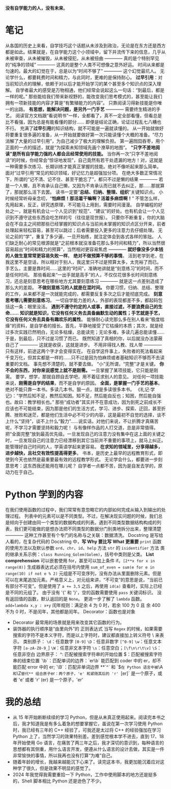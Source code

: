 **没有自学能力的人，没有未来**。
# 笔记
从各国的历史上来看，自学技巧这个话题从未涉及到政治，无论是在东方还是西方都是如此。结果就是，在自学能力这个小领域中，留下并流传下来的信息，几乎从未被审查，从未被摧毁，从未被侵犯，从未被扭曲 ———— 真的是个特别罕见的“纯净的领域”  ———— 这真的是整个人类不可想像之意外好运。
时间从来都是匀速的。最大的幻觉在于，总是以为“时间不够了” ———— 这个幻觉最坑人。
无论学什么，都要耗费时间和精力，与此同时，更难的是保持耐心。
**过早引用**：对当前知识点的理解，依赖于对以后才能开始学习的某个甚至多个知识点的深入理解。
自学者最大的感受是万物相通，他们经常会说起这么一句话：“到最后，都是一样的呢。”
那些能给我们带来新视野的，能改变我们思考模式的，甚至能让我们拥有一项新技能的内容才算是“有繁殖能力的内容”。
只靠阅读习得新技能是你唯一的出路。
**有思想，能解决问题，是另外一门手艺** ———— 需要终生精进的手艺。
阅读官方文档跟“看说明书”一样，全都看了，真不一定全部看懂，但看总是比不看强，因为总是有能看懂的部分……
即便是结论正确，论证过程乱七八糟也不行。
充满了**过早引用**的知识结构，就不可能是一遍就读懂的。
从一开始就做好将要重复很多遍的准备，从一开始就要做好第一次只能读懂个大概的准备。“尽力消解了大量的过早引用”，为自己减少了极大的理解负担。
第一遍囫囵吞枣，用个正面的一点的描述，就是“为探索未知领域先画个潦草的地图”。
**“只字不差地阅读”是所有自学能力强的人都会且经常使用的技能。**
当你再一次“只字不差地阅读”的时候，你经常会“惊讶地发现”，自己竟然有若干处遗漏的地方！对，这就是一种需要多次练习、长期训练才能真正掌握的技能。绝对不像听起来那么简单。
面对“过早引用”常见的知识领域，好记忆力是超强加分项。
在绝大多数正常情况下，所谓的“记不清、记不住、甚至干脆忘了”，都只不过是懒的结果 ———— 若是一个人懒，且不肯承认自己懒，又因为不肯承认而已就不去纠正，那……那就算了，那就那么活下去罢。
读书一定要“**总结、归纳、整理、组织**”关键知识点。
小时候经常听母亲念叨，“**怕麻烦！那活着干嘛啊？活着多麻烦啊！**”
不管怎么样，先用起来，反正，研究透原理，不可能马上用到，需要时间漫漫。
自学编程的好处之一，就是有机会让一个人见识到“规范”、“建议”的好处。也有机会让一个人见识到不遵守这些东西会吃怎样的亏（往往是现世报）。
只要你不断重复，你的大脑会在不自主之间把那些已经掌握的知识点与当前尚未掌握的知识点区分开来，前者处理起来轻松容易，甚至可以跳过；后者需要投入更多的注意力去仔细处理。
无论之前的“学”，重复了多少遍，一旦开始练，就注定体会到各式各样的笨拙。
人们缺乏耐心的常见根源就是“之前根本就没准备花那么多时间和精力”，所以当然很容易超出“时间和精力的预算”，当然相对更容易焦虑 ———— **就好像没多少本钱的人做生意常常更容易失败一样**。
**绝对不做预算不够的事情**。
活到老学到老，在我这里不是空话，所以相对于别人，我这里只不过是预算太多，太充裕了而已。
手艺么，主要是靠时间……这里的“时间”，准确地讲就是“刻意练习”的时间，而不是任何时间。
那些看起来“一出手就是高手”的人，不仅仅花很多长时间刻意练习，还总是刻意思考在哪些地方尤其要刻意练习 ———— 就是这一点差别造成了那么大的差距。
**不做刻意练习的人就是在混时间。**
你要习惯，归纳、总结、整理的工作，从来都不是一次就能完成的，都需要反复多次之后才能彻底完成。
**刻意思考哪儿需要刻意练习**。
一切自学能力差的人，外部的表现都差不多，都起码包括这一条：眼里没活。
**遇到不遵守约定的人或事，直接过滤，不要浪费自己的生命……**
**知识就是知识，它没有任何义务去具备幽默生动的属性；手艺就是手艺，它没有任何义务去具备有趣欢乐的属性**。
能够耐心读完那么多在别人看来“极度枯燥”的资料，是自学者的擅长。首先，平静地接受了它枯燥的本质；其次，就是经过多次实践已然明白，无论多枯燥，总能读完；无论多难，多读几遍总能读懂……于是，到最后，只不过是习惯了而已。
既然知道了真相的你，以后就没办法蒙蔽自己了 ———— 这就是收获，这就是进步。
不用非得找人教、找人带 ———— 只有这样，前途这两个字才会变得实在。
在自学这件事上，失败者的死法看起来千变万化，但其实都是一样的……只不过是因为怕麻烦或者基础知识不够而不去读重要的文档。
事先想不清楚的，就不要去做。
“小”无所谓，“完整”才是关键。
**你不会的东西，对你来说感觉上就不是刚需。**
一旦掌握了某项技能，它只能是刚需。
要学，想学，那就自顾自去学吧，用不着征求别人的意见。
对任何一项技能来说，**刚需是自学的结果**，而不是自学的原因。
**全面，是掌握一门手艺的基本**。绝对不能只靠一本书。多读几本书。狠一点，就是多读很多本书。
《礼记·学记》：“学然后知不足，教然后知困。知不足，然后能自反也；知困，然后能自强也。故曰：教学相长也。”
那些“成功者”其实并不在意成功，因为到死之前成长不应该也不可能结束，因为那是他们的生活方式，学习、进步、探索、迂回，甚至折腾、挫败和迷茫，都是他们生活中必不可少的内容，这是最初不自觉的选择，谈不上什么“坚持”，谈不上什么“毅力”……说实话，对他们来说，不让折腾才真痛苦呢，不学习才需要坚持和毅力呢！
与有像样作品的人打交道，总是非常值得。
把“全面完整”放到最高优先级。一旦发现自己的注意力没有集中在这上面的关键之时，一旦发现自己的注意力已经漂移到其它当前并不重要的事项上，就马上纠正。
能管理好自己时间的人，学英语学起来更容易。
**在求知的领域里，分享得越多，进步越快，且社交有效性提高得更多**。
书本，是历史上最早的远程教育形式，即使到今天也依然是最重要最有效的远程教学形式。
无论学会什么，都要进一步刻意思考：这东西我还能用在哪儿呢？
自学者一点都不苦，因为是自发去学的，原动力在于自己。

# Python 学到的内容
在我们使用函数的过程中，我们常常有意忽略它的内部如何完成从输入到输出的处理过程。
列表中的元素可以是不同类型。不过，在解决现实问题的时候，我们总是倾向于创建由同一个类型的数据构成的列表。遇到不同类型数据结构构成的列表，我们更可能做的是想办法把不同类型的数据分门别类地拆分出来，整理清楚 ———— 这种工作甚至有个专门的名称与之关联：数据清洗。
Docstring 是写给人看的，在复杂代码的 Docstring 中，**写 Why 要比写 What 更重要**
`print` 函数的使用方法以及默认参数
`ord`、`chr`、`id`、`help` 方法
`str` 的 `isidentifier` 方法
类的继承关系示例：`class Running_Golem(Golem)`，括号中类则是父类。
**List comprehension** 可以嵌套使用 for，甚至可以加上条件 if。`[2**x for x in range(8)]`
生成器表达式必须在括号内使用 `sum_of_even = sum(e for e in range(10) if not e % 2)`
元组是不可变序列，没有办法从里面删除元素。但是可以在末尾追加元素。严格意义上，对元组来讲，“不可变”的意思是说，“当前已有部分不可变”。但是使用了 `a += 3,5` 之后，再使用 `id(a)` 查看时，实际上已经是不同的元组了。
由于没有 '{' 和 '}'，空的函数需要使用 `pass` 关键词标识。
没有返回值的函数，默认返回的是 `None`。
更进一步了解了 `lambda` 函数。`add=lambda x,y : x+y`
闰年规则：满足余 4 为 0 时，若余 100 为 0 且 余 400 不为 0 时，不是闰年，其他都是闰年。
Decorator：函数也是对象
- Decorator 最常用的场景就是用来改变其它函数的行为。
- 装饰器的执行顺序是“由里向外”的
  正则表达式
  	当写 `Regex` 的时候，如果需要搜索的字符不是本义字符，而是以上字符时，建议都直接加上转义符号 \ 来表示。
  	类别原子：
  		`\d`：任意数字 `[0-9]`
  		`\D`：任意非数字 `[^0-9]`
  		`\w`：任意文本字符 `[a-zA-Z0-9_`]
  		`\W`：任意非文本字符
  		`\s`：任意空白；`[\f\n\r\t\v]`
  		`\S`：任意非空白
  	边界原子：
  		^: 匹配被搜索字符串的开始位置
  		$：匹配被搜索字符串的结束位置
  		`\b`：匹配单词的边界：`er\b` 能匹配到 coder 中的 er，却不能匹配 error 中的 er;
  		`\B`：匹配非单词边界
  		**`^` 和 `$` 在 Python 语言中被 `\A` 和 `\Z` 替代**
  	组合原子
  		`er`：两个原子，'e' 和紧随其后的 'r'
  		`[er]` 是一个原子，或者 'e' 或者 'r'
  		(er) 是一个原子，'er'

# 我的总结
  - 从 15 年开始断断续续的学习 Python，但是从未真正使用起来。阅读完本书之后，我才知道我是有多么着急的想要掌握它，虽说在第一次学习使用 Python 时，我已经有三年的 C++ 经验了，可我还是太过将 C++ 的经验强加在学习 Python 上了，当然学习的效果特别差。差到感觉根本学不进去，直到 17、18 年开始使用 Go 语言，在痛苦了两三年之后，我才深切的意识到，每种语言的思想都有其侧重，用什么语言开发，便遵从什么语言的设计去做，其实是一件非常愉快的事情，所以我再也没有打算“为难”自己。
  - 随着年龄的增长，我越来越能沉下心来了。读完这本书，我更加能沉着应对这种学了很久，但是效果不明显的感觉了。
  - 2024 年我觉得我需要重拾一下 Python，工作中使用脚本的地方还是挺多的，Shell 脚本相比 Python 还是逊色了不少。

